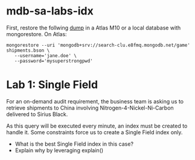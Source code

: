# mdb-sa-labs-idx

First, restore the follwing [dump](https://s3.eu-west-3.amazonaws.com/sylvain.chambon/saescape/shipments.tar.gz) in a Atlas M10 or a local database with mongorestore.
On Atlas:

```
mongorestore --uri 'mongodb+srv://search-clu.e8fmq.mongodb.net/game' shipments.bson \
   --username='jane.doe' \
   --password='mysuperstrongpwd'
```

# Lab 1: Single Field

For an on-demand audit requirement, the business team is asking us to retrieve shipments to China involving Nitrogen-4-Nickel-Ni-Carbon delivered to Sirius Black.

As this query will be executed every minute, an index must be created to handle it. Some constraints force us to create a Single Field index only.

- What is the best Single Field index in this case?
- Explain why by leveraging explain()

